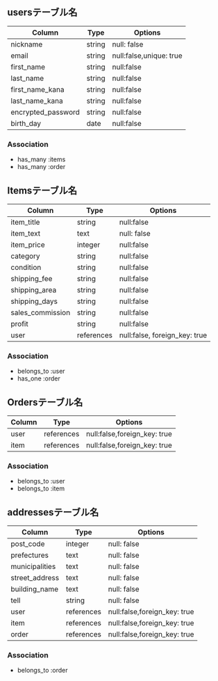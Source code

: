 ## usersテーブル名

|Column|Type|Options|
|---------|----|--------|
|nickname |string|null: false   |
|email    |string|null:false,unique: true  |
|first_name|string|null:false|
|last_name|string|null:false|
|first_name_kana|string|null:false|
|last_name_kana|string|null:false|
|encrypted_password|string|null:false|
|birth_day|date|null:false|


### Association
- has_many :items
- has_many :order

## Itemsテーブル名

|Column|Type|Options|
|---------|----|--------|
|item_title |string|null:false |
|item_text |text|null: false   |
|item_price |integer|null:false   |
|category |string|null:false   |
|condition |string|null:false |
|shipping_fee |string|null:false |
|shipping_area |string|null:false |
|shipping_days |string|null:false |
|sales_commission |string|null:false   |
|profit |string|null:false   |
|user|references|null:false, foreign_key: true |

### Association
- belongs_to :user
- has_one  :order

## Ordersテーブル名

|Column|Type|Options|
|---------|----|--------|
|user   |references|null:false,foreign_key: true   |
|item|references|null:false,foreign_key: true|

### Association
- belongs_to :user
- belongs_to :item

## addressesテーブル名

|Column|Type|Options|
|---------|----|--------|
|post_code|integer|null: false   |
|prefectures |text|null: false   |
|municipalities |text|null: false   |
|street_address |text|null: false   |
|building_name |text|null: false   |
|tell|string|null: false   |
|user   |references|null:false,foreign_key: true   |
|item|references|null:false,foreign_key: true|
|order|references|null:false,foreign_key: true|

### Association
- belongs_to :order